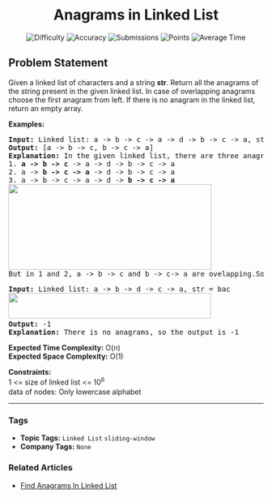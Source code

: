 <h1 align="center">Anagrams in Linked List</h1>

<p align="center">
  <img alt="Difficulty" title="Difficulty" src="https://custom-icon-badges.demolab.com/badge/Difficulty: Medium-1F222E?style=for-the-badge&logoColor=white&logo=fire"/>
  <img alt="Accuracy" title="Accuracy" src="https://custom-icon-badges.demolab.com/badge/Accuracy: 63.42%25-1F222E?style=for-the-badge&logoColor=white&logo=target"/>
  <img alt="Submissions" title="Submissions" src="https://custom-icon-badges.demolab.com/badge/Submissions: 18K+-1F222E?style=for-the-badge&logoColor=white&logo=repo"/>
  <img alt="Points" title="Points" src="https://custom-icon-badges.demolab.com/badge/Points: 4-1F222E?style=for-the-badge&logoColor=white&logo=award"/>
  <img alt="Average Time" title="Average Time" src="https://custom-icon-badges.demolab.com/badge/Average%20Time: N/A-1F222E?style=for-the-badge&logoColor=white&logo=clock"/>
</p>

## Problem Statement

Given a linked list of characters and a string <b>str</b>. Return all the anagrams of the string present in the given linked list. In case of overlapping anagrams choose the first anagram from left. If there is no anagram in the linked list, return an empty array.

<b>Examples:</b>

<pre><b>Input:</b> Linked list:<b> </b>a -> b -> c -> a -> d -> b -> c -> a, str = bac<b>
Output: </b>[a -> b -> c, b -> c -> a]<b>
Explanation: </b>In the given linked list, there are three anagrams: 
1. <b>a -> b -> c</b> -> a -> d -> b -> c -> a
2. a -> <b>b -> c -> a</b> -> d -> b -> c -> a
3. a -> b -> c -> a -> d -> <b>b -> c -> a<br><img src="https://media.geeksforgeeks.org/img-practice/prod/addEditProblem/714140/Web/Other/blobid0_1723398166.png" alt="" title="" width="401" height="169"/><br></b>But in 1 and 2, a -> b -> c and b -> c-> a are ovelapping.So we take a -> b -> c as it comes first from left.So the output is: [a->b->c,b->c->a]</pre>

<pre><b>Input: </b>Linked list:<b> </b>a -> b -> d -> c -> a, str = bac<br><img src="https://media.geeksforgeeks.org/img-practice/prod/addEditProblem/714140/Web/Other/blobid1_1723398186.png" alt="" title="" width="400" height="50"/><b>
Output: </b>-1<b> 
Explanation: </b>There is no anagrams, so the output is -1</pre>

<b>Expected Time Complexity:</b> O(n)<br><b>Expected Space </b><b>Complexity</b><b>:</b> O(1)

<b>Constraints:</b><br>1 <= size of linked list <= 10<sup>6</sup><sup><br></sup>data of nodes: Only lowercase alphabet<sup><br></sup>


<hr>

### Tags
- **Topic Tags:** `Linked List` `sliding-window`
- **Company Tags:** `None`

### Related Articles
- [Find Anagrams In Linked List](https://www.geeksforgeeks.org/find-anagrams-in-linked-list/)
